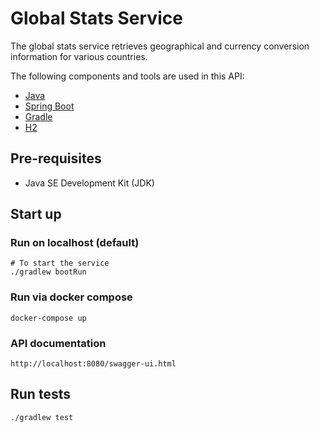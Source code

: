 # Global Stats Service 

The global stats service retrieves geographical and currency conversion information for various countries.

The following components and tools are used in this API:

- [Java](https://www.java.com/)
- [Spring Boot](https://spring.io/projects/spring-boot/)
- [Gradle](https://gradle.org/)
- [H2](https://www.h2database.com/html/main.html)

## Pre-requisites

- Java SE Development Kit (JDK)

## Start up

### Run on localhost (default)

```shell
# To start the service
./gradlew bootRun
```

### Run via docker compose

```shell
docker-compose up
```

### API documentation

```shell
http://localhost:8080/swagger-ui.html
```

## Run tests
```shell
./gradlew test
```